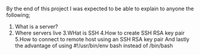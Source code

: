 By the end of this project I was expected to be able to explain to anyone the following;
1. What is a server?
2. Where servers live
3.WHat is SSH
4.How to create SSH RSA key pair
5.How to connect to remote host using an SSH RSA key pair
And lastly the advantage of using #!/usr/bin/env bash instead of /bin/bash
